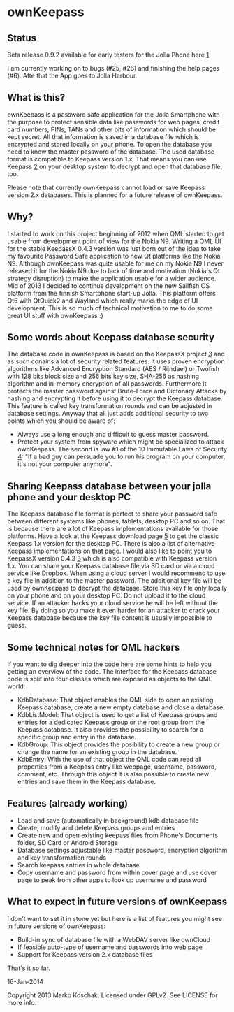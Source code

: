 ownKeepass
==========

Status
------

Beta release 0.9.2 available for early testers for the Jolla Phone here [1]

I am currently working on to bugs (#25, #26) and finishing the help pages (#6). Afte that the App goes to Jolla Harbour.

What is this?
-------------

ownKeepass is a password safe application for the Jolla Smartphone with the purpose to
protect sensible data like passwords for web pages, credit card numbers,
PINs, TANs and other bits of information which should be kept secret. All that information
is saved in a database file which is encrypted and stored locally on your phone. To open
the database you need to know the master password of the database. The used database
format is compatible to Keepass version 1.x. That means you can use Keepass [2] on your desktop
system to decrypt and open that database file, too.

Please note that currently ownKeepass cannot load or save Keepass version 2.x databases. This is
planned for a future release of ownKeepass.

Why?
----

I started to work on this project beginning of 2012 when QML started to get usable from development point of view for the Nokia N9. Writing a QML UI for the stable KeepassX 0.4.3 version was just born out of the idea to take my favourite Password Safe application to new Qt platforms like the Nokia N9. Although ownKeepass was quite usable for me on my Nokia N9 I never released it for the Nokia N9 due to lack of time and motivation (Nokia's Qt strategy disruption) to make the application usable for a wider audience. Mid of 2013 I decided to continue development on the new Sailfish OS platform from the finnish Smartphone start-up Jolla. This platform offers Qt5 with QtQuick2 and Wayland which really marks the edge of UI development. This is so much of technical motivation to me to do some great UI stuff with ownKeepass :)

Some words about Keepass database security
------------------------------------------

The database code in ownKeepass is based on the KeepassX project [3] and as such conains a lot of
security related features. It uses proven encryption algorithms like Advanced Encryption Standard
(AES / Rijndael) or Twofish with 128 bits block size and 256 bits key size, SHA-256 as hashing
algorithm and in-memory encryption of all passwords. Furthermore it protects the master
password against Brute-Force and Dictonary Attacks by hashing and encrypting it before
using it to decrypt the Keepass database. This feature is called key transformation rounds and can be
adjusted in database settings. Anyway that all just adds additional security to two points which
you should be aware of:

*   Always use a long enough and difficult to guess master password.
*   Protect your system from spyware which might be specialized to attack ownKeepass. The second is law #1 of the 10 Immutable Laws of Security [4]: "If a bad guy can persuade you to run his program on your computer, it's not your computer anymore".

Sharing Keepass database between your jolla phone and your desktop PC
---------------------------------------------------------------------

The Keepass database file format is perfect to share your password safe between different
systems like phones, tablets, desktop PC and so on. That is because there are a lot of Keepass
implementations available for those platforms. Have a look at the Keepass download page [5] to get the classic Keepass 1.x
version for the desktop PC. There is also a list of alternative Keepass implementations on that page.
I would also like to point you to KeepassX version 0.4.3 [3] which is also
compatible with Keepass version 1.x.
You can share your Keepass database file via SD card or via a cloud service like Dropbox.
When using a cloud server I would recommend to use a key file in addition to the master password.
The additional key file will be used by ownKeepass to decrypt the database. Store this key file
only locally on your phone and on your desktop PC. Do not upload it to the cloud service. If an attacker
hacks your cloud service he will be left without the key file. By doing so you make it even
harder for an attacker to crack your Keepass database because the key file content is usually
impossible to guess.

Some technical notes for QML hackers
------------------------------------

If you want to dig deeper into the code here are some hints to help you getting an overview of the code. The interface for the Keepass database code is split into four classes which are exposed as objects to the QML world:

*   KdbDatabase:
    That object enables the QML side to open an existing Keepass database, create a new empty database and close a database.
*   KdbListModel:
    That object is used to get a list of Keepass groups and entries for a dedicated Keepass group or the root group from the Keepass database. It also provides the possibility to search for a specific group and entry in the database.
*   KdbGroup:
    This object provides the posibility to create a new group or change the name for an existing group in the database.
*   KdbEntry:
    With the use of that object the QML code can read all properties from a Keepass entry like webpage, username, password, comment, etc. Through this object it is also possible to create new entries and save them in the Keepass database.

Features (already working)
--------------------------

*   Load and save (automatically in background) kdb database file
*   Create, modify and delete Keepass groups and entries
*   Create new and open existing keepass files from Phone's Documents folder, SD Card or Android Storage
*   Database settings adjustable like master password, encryption algorithm and key transformation rounds
*   Search keepass entries in whole database
*   Copy username and password from within cover page and use cover page to peak from other apps to look up username and password

What to expect in future versions of ownKeepass
-----------------------------------------------

I don't want to set it in stone yet but here is a list of features you might see in future versions
of ownKeepass:

*   Build-in sync of database file with a WebDAV server like ownCloud
*   If feasible auto-type of username and passwords into web page
*   Support for Keepass version 2.x database files


That's it so far.

16-Jan-2014

Copyright 2013 Marko Koschak. Licensed under GPLv2. See LICENSE for more info.

[1]: https://www.tisno.de/owncloud/public.php?service=files&t=598987d3cdeba24d83b18a63fce18b08 "Download beta release of ownKeepass for Jolla Phone"
[2]: http://www.keepass.info                                           "Official Keepass homepage"
[3]: http://www.keepassx.org                                           "KeepassX project homepage"
[4]: http://technet.microsoft.com/en-us/library/cc722487.aspx          "10 Immutable Laws of Security"
[5]: http://www.keepass.info/download.html                             "Download classic Keepass"
